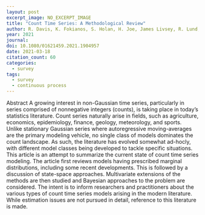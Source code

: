 ```yaml
---
layout: post
excerpt_image: NO_EXCERPT_IMAGE
title: "Count Time Series: A Methodological Review"
author: R. Davis, K. Fokianos, S. Holan, H. Joe, James Livsey, R. Lund, V. Pipiras & N. Ravishanker
year: 2021
journal: 
doi: 10.1080/01621459.2021.1904957
date: 2021-03-18
citation_count: 60
categories:
  - survey
tags:
  - survey
  - continuous process
---
```

Abstract A growing interest in non-Gaussian time series, particularly in series comprised of nonnegative integers (counts), is taking place in today’s statistics literature. Count series naturally arise in fields, such as agriculture, economics, epidemiology, finance, geology, meteorology, and sports. Unlike stationary Gaussian series where autoregressive moving-averages are the primary modeling vehicle, no single class of models dominates the count landscape. As such, the literature has evolved somewhat ad-hocly, with different model classes being developed to tackle specific situations. This article is an attempt to summarize the current state of count time series modeling. The article first reviews models having prescribed marginal distributions, including some recent developments. This is followed by a discussion of state-space approaches. Multivariate extensions of the methods are then studied and Bayesian approaches to the problem are considered. The intent is to inform researchers and practitioners about the various types of count time series models arising in the modern literature. While estimation issues are not pursued in detail, reference to this literature is made.
